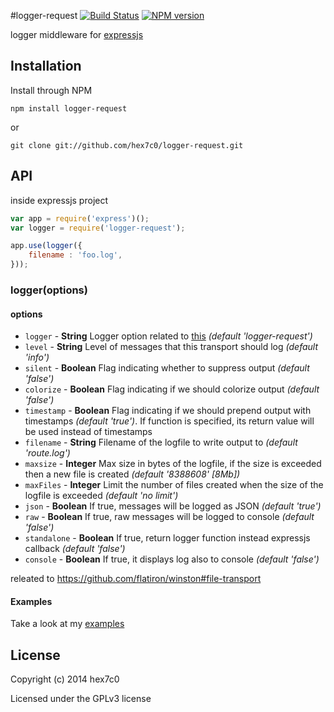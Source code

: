 #logger-request [![Build Status](https://travis-ci.org/hex7c0/logger-request.svg?branch=master)](https://travis-ci.org/hex7c0/logger-request) [![NPM version](https://badge.fury.io/js/logger-request.svg)](http://badge.fury.io/js/logger-request)

logger middleware for [expressjs](http://expressjs.com/)

## Installation

Install through NPM

```
npm install logger-request
```
or
```
git clone git://github.com/hex7c0/logger-request.git
```

## API

inside expressjs project
```js
var app = require('express')();
var logger = require('logger-request');

app.use(logger({
    filename : 'foo.log',
}));
```

### logger(options)

#### options

 - `logger` - **String** Logger option related to [this](https://github.com/flatiron/winston#working-with-multiple-loggers-in-winston) *(default 'logger-request')*
 - `level` - **String** Level of messages that this transport should log *(default 'info')*
 - `silent` - **Boolean** Flag indicating whether to suppress output *(default 'false')*
 - `colorize` - **Boolean** Flag indicating if we should colorize output *(default 'false')*
 - `timestamp` - **Boolean** Flag indicating if we should prepend output with timestamps *(default 'true')*. If function is specified, its return value will be used instead of timestamps
 - `filename` - **String** Filename of the logfile to write output to *(default 'route.log')*
 - `maxsize` - **Integer** Max size in bytes of the logfile, if the size is exceeded then a new file is created *(default '8388608' [8Mb])*
 - `maxFiles` - **Integer** Limit the number of files created when the size of the logfile is exceeded *(default 'no limit')*
 - `json` - **Boolean** If true, messages will be logged as JSON *(default 'true')*
 - `raw` - **Boolean** If true, raw messages will be logged to console *(default 'false')*
 - `standalone` - **Boolean** If true, return logger function instead expressjs callback *(default 'false')*
 - `console` - **Boolean** If true, it displays log also to console *(default 'false')*

releated to https://github.com/flatiron/winston#file-transport

#### Examples

Take a look at my [examples](https://github.com/hex7c0/logger-request/tree/master/examples)

## License
Copyright (c) 2014 hex7c0

Licensed under the GPLv3 license
